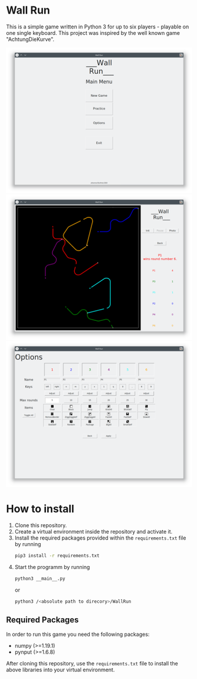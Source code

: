 # Wall Run

This is a simple game written in Python 3 for up to six players - playable on one single keyboard.
This project was inspired by the well known game "AchtungDieKurve".

![displaying wallrun menu](resources/wallrun_menu.png "wallrun menu")
![dsiblaying an active wallrun game](resources/wallrun_game.png "wallrun game")
![dsiblaying wallrun option menu](resources/wallrun_options.png "wallrun options")

# How to install

1. Clone this repository.
2. Create a virtual environment inside the repository and activate it.
3. Install the required packages provided within the `requirements.txt` file by running
    ```bash
    pip3 install -r requirements.txt
    ```
4. Start the programm by running
    ```bash
    python3 __main__.py
    ```
   or
    ```bash
    python3 /<absolute path to direcory>/WallRun
    ```

## Required Packages

In order to run this game you need the following packages:

- numpy (>=1.19.1)
- pynput (>=1.6.8)

After cloning this repository, use the `requirements.txt` file to install the above libraries into your virtual
environment.
